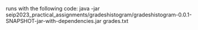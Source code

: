 runs with the following code: 
java -jar seip2023_practical_assignments/gradeshistogram/gradeshistogram-0.0.1-SNAPSHOT-jar-with-dependencies.jar grades.txt